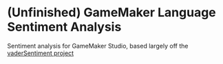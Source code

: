 # (Unfinished) GameMaker Language Sentiment Analysis
Sentiment analysis for GameMaker Studio, based largely off the [vaderSentiment project](https://github.com/vaderSentiment/vaderSentiment-js)
